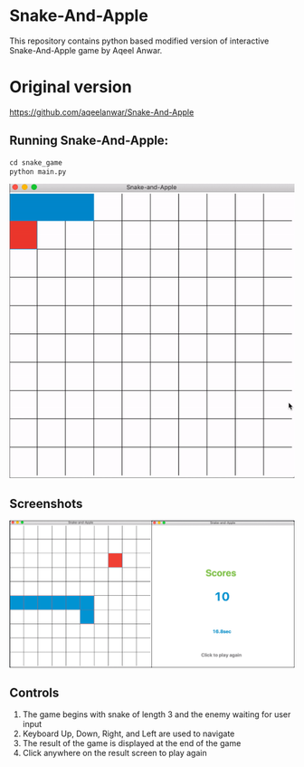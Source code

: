 # Snake-And-Apple

This repository contains python based modified version of interactive Snake-And-Apple game by Aqeel Anwar.

# Original version

https://github.com/aqeelanwar/Snake-And-Apple

## Running Snake-And-Apple:
```
cd snake_game
python main.py
```

<p align="center">
<img src="/images/preview.gif">
</p>

## Screenshots
<p align="center">
<img width=1000 src="/images/screenshot.png">
</p>

## Controls
1. The game begins with snake of length 3 and the enemy waiting for user input
2. Keyboard Up, Down, Right, and Left are used to navigate
3. The result of the game is displayed at the end of the game
4. Click anywhere on the result screen to play again


